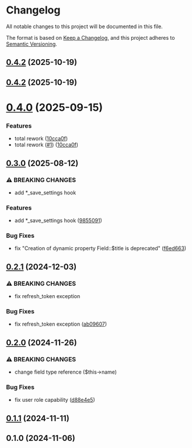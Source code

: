 # Changelog

All notable changes to this project will be documented in this file.

The format is based on [Keep a Changelog](https://keepachangelog.com/en/1.0.0/),
and this project adheres to [Semantic Versioning](https://semver.org/spec/v2.0.0.html).

## [0.4.2](https://github.com/wp-spaghetti/upload-field-to-youtube-for-acf/compare/v0.4.1...v0.4.2) (2025-10-19)

## [0.4.2](https://github.com/wp-spaghetti/upload-field-to-youtube-for-acf/compare/v0.4.1...v0.4.2) (2025-10-19)

# [0.4.0](https://github.com/wp-spaghetti/upload-field-to-youtube-for-acf/compare/v0.3.0...v0.4.0) (2025-09-15)

### Features

* total rework ([10cca0f](https://github.com/wp-spaghetti/upload-field-to-youtube-for-acf/commit/10cca0fd81e19a0b085c6405d3859e2013b2c073))
* total rework ([#1](https://github.com/wp-spaghetti/upload-field-to-youtube-for-acf/issues/1)) ([10cca0f](https://github.com/wp-spaghetti/upload-field-to-youtube-for-acf/commit/10cca0fd81e19a0b085c6405d3859e2013b2c073))

## [0.3.0](https://github.com/wp-spaghetti/upload-field-to-youtube-for-acf/compare/v0.2.1...v0.3.0) (2025-08-12)

### ⚠ BREAKING CHANGES

* add *_save_settings hook

### Features

* add *_save_settings hook ([9855091](https://github.com/wp-spaghetti/upload-field-to-youtube-for-acf/commit/9855091c51b9cc1c0c8c6042c1517a29781df282))

### Bug Fixes

* fix "Creation of dynamic property Field::$title is deprecated" ([f6ed663](https://github.com/wp-spaghetti/upload-field-to-youtube-for-acf/commit/f6ed663afefa6ffd7a465c0803eac41702561de7))

## [0.2.1](https://github.com/wp-spaghetti/upload-field-to-youtube-for-acf/compare/v0.2.0...v0.2.1) (2024-12-03)

### ⚠ BREAKING CHANGES

* fix refresh_token exception

### Bug Fixes

* fix refresh_token exception ([ab09607](https://github.com/wp-spaghetti/upload-field-to-youtube-for-acf/commit/ab096076eaa292623e501ec506c8a8f6ebd8c069))

## [0.2.0](https://github.com/wp-spaghetti/upload-field-to-youtube-for-acf/compare/v0.1.1...v0.2.0) (2024-11-26)

### ⚠ BREAKING CHANGES

* change field type reference ($this->name)

### Bug Fixes

* fix user role capability ([d88e4e5](https://github.com/wp-spaghetti/upload-field-to-youtube-for-acf/commit/d88e4e5c4c61a660c3d3263c7691efa6853e01c3))

## [0.1.1](https://github.com/wp-spaghetti/upload-field-to-youtube-for-acf/compare/v0.1.0...v0.1.1) (2024-11-11)

## 0.1.0 (2024-11-06)
